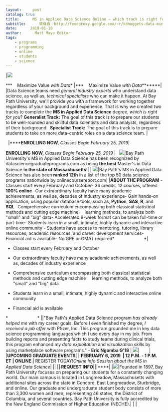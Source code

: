 ```yaml
---
layout:     post
catalog: true
title:      MS in Applied Data Science Online – which track is right for you?
subtitle:      转载自：http://feedproxy.google.com/~r/kdnuggets-data-mining-analytics/~3/vOcF2qz9qWE/baypath-ms-applied-data-science-online-which-track.html
date:      2019-01-10
author:      Matt Mayo Editor
tags:
    - programs
    - programming
    - online
    - students
    - science
---
```





|![](https://static.askadmissions.net/bpugrad/usermedia/Program%20Headers/ads%20header%202017.jpg)





***    Maximize Value *with Data**
|***    Maximize Value *with Data********|
|Data Science teams need *general industry experts* who understand data science, as well as, *technical specialists* who can make it happen. At Bay Path University, we'll provide you with a framework for working together regardless of your background and experience. That is why we created two tracks to complete the **MS in Applied Data Science** degree, *which is right for you*? **Generalist Track:** The goal of this track is to prepare our students to be well-rounded and skillful data scientists and data analysts, regardless of their background.  **Specialist Track:** The goal of this track is to prepare students to take on more data-centric roles on a data science team. |

 
|******ENROLLING NOW,** *Classes Begin February 25, 2019*|

**ENROLLING NOW,** *Classes Begin February 25, 2019*
|   ![](https://static.askadmissions.net/bpugrad/usermedia/Logos/data-badge.png)|Bay Path University's MS in Applied Data Science has been recognized by datasciencegraduateprograms.com as being **the best** Master's in Data Science **in the state of Massachusetts**!|
| ![](https://static.askadmissions.net/bpugrad/usermedia/Logos/masters_data_science-01.png)|Bay Path's MS in Applied Data Science has also been **ranked 12th** in a list of the top 50 data science programs nationwide by onlinecoursereport.com|
|**ABOUT THE PROGRAM** - Classes start every February and October- 36 credits, 12 courses, offered **100% online**- Our extraordinary faculty have many academic achievements, as well as, decades of industry experience- Gain hands-on application, using popular database tools, such as, **Python**, **SAS**, **R**, and **SQL**- Comprehensive curriculum encompassing both classical statistical methods and cutting edge machine     learning methods, to analyze both "small" and "big" data- Accelerated 8-week format can be taken full-time or part-time- Students learn in a small, intimate, highly dynamic and interactive online community - Students have access to mentoring, tutoring, library resources, academic resources, and career development services- Financial aid is available- No GRE or GMAT required*                        *|

- Classes start every February and October

- Our extraordinary faculty have many academic achievements, as well as, decades of industry experience

- Comprehensive curriculum encompassing both classical statistical methods and cutting edge machine     learning methods, to analyze both "small" and "big" data

- Students learn in a small, intimate, highly dynamic and interactive online community 

- Financial aid is available

*                        *
||"Bay Path's Applied Data Science program *has already helped me* with my career goals. Before I even finished my degree, *I received a job offer* with Pfizer, Inc. This program grounded me in key data science programming languages which I use every day in my job. From building reports and presenting facts to study teams during clinical trials, this program enhanced my *data exploitation* and *visualization skills* by using marketplace software programs." - **Eric Ngomba G'18** | ![](https://static.askadmissions.net/bpugrad/usermedia/Students/Eric%20Ngomba%20ADS.jpg)|        |
|**UPCOMING GRADUATE EVENTS**|
| **FEBRUARY 6, 2019  | 12 P.M. - 1 P.M. ET | ONLINE |** REGISTER TODAY!*Online Info Session about the MS in Applied Data Science*|
||
|****| **REQUEST INFO**|****||****|
|![](https://static.askadmissions.net/bpugrad/usermedia/Images/20100827_bp_pan_4-(1).jpg)|Founded in 1897, Bay Path University focuses on preparing our students for a constantly changing world. Our main campus is located in Longmeadow, Massachusetts with additional sites across the state in Concord, East Longmeadow, Sturbridge, and online. Our graduate and undergraduate student body consists of more than 3,300 women and men, representing 46 states, the District of Columbia, and several countries. Bay Path University is fully accredited by the New England Commission of Higher Education (NECHE).|
| |






